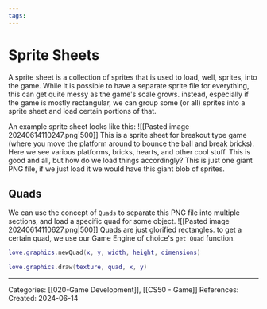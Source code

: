 ```yaml
---
tags:
---
```

# Sprite Sheets
A sprite sheet is a collection of sprites that is used to load, well, sprites, into the game. While it is possible to have a separate sprite file for everything, this can get quite messy as the game's scale grows. instead, especially if the game is mostly rectangular, we can group some (or all) sprites into a sprite sheet and load certain portions of that.

An example sprite sheet looks like this:
![[Pasted image 20240614110247.png|500]]
This is a sprite sheet for breakout type game (where you move the platform around to bounce the ball and break bricks). Here we see various platforms, bricks, hearts, and other cool stuff. This is good and all, but how do we load things accordingly? This is just one giant PNG file, if we just load it we would have this giant blob of sprites.

## Quads
We can use the concept of `Quads` to separate this PNG file into multiple sections, and load a specific quad for some object.
![[Pasted image 20240614110627.png|500]]
Quads are just glorified rectangles. to get a certain quad, we use our Game Engine of choice's `get Quad` function.
```lua
love.graphics.newQuad(x, y, width, height, dimensions)

love.graphics.draw(texture, quad, x, y)
```


---
Categories: [[020-Game Development]], [[CS50 - Game]]
References:
Created: 2024-06-14
